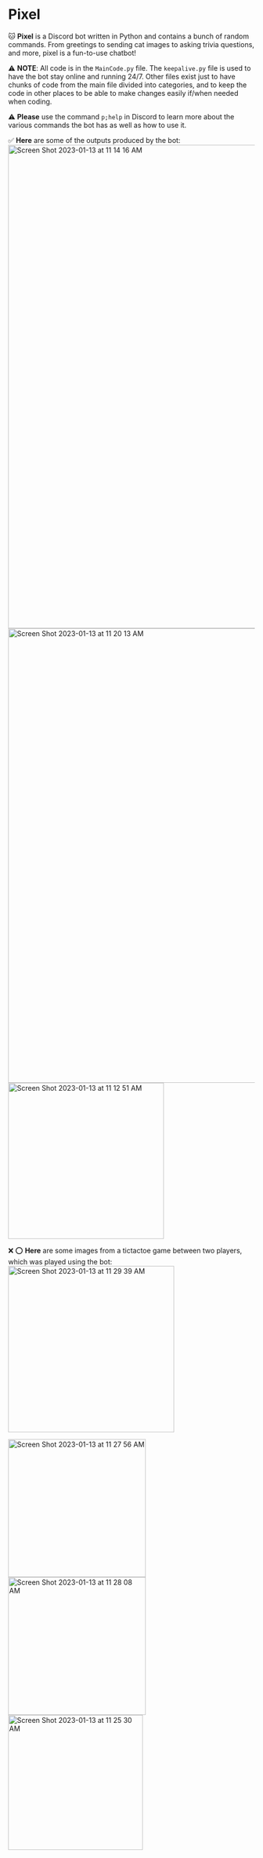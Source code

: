 # Pixel 
🐱 **Pixel** is a Discord bot written in Python and contains a bunch of random commands. From greetings to sending cat images to asking trivia questions, and more, pixel is a fun-to-use chatbot!

⚠️ **NOTE**: All code is in the ``MainCode.py`` file. The ``keepalive.py`` file is used to have the bot stay online and running 24/7. Other files exist just to have chunks of code from the main file divided into categories, and to keep the code in other places to be able to make changes easily if/when needed when coding.

⚠️ **Please** use the command `p;help` in Discord to learn more about the various commands the bot has as well as how to use it.

✅ **Here** are some of the outputs produced by the bot:
<img width="985" alt="Screen Shot 2023-01-13 at 11 14 16 AM" src="https://user-images.githubusercontent.com/98141763/212260074-ea3325b0-1e51-4eee-9430-35381847e406.png">
<img width="926" alt="Screen Shot 2023-01-13 at 11 20 13 AM" src="https://user-images.githubusercontent.com/98141763/212260888-f8c54a1b-0fe2-4040-a981-656f3e568378.png">
<img width="318" alt="Screen Shot 2023-01-13 at 11 12 51 AM" src="https://user-images.githubusercontent.com/98141763/212260921-5ba74321-b38a-4dee-bfe8-9cce148b5268.png">

❌ :o: **Here** are some images from a tictactoe game between two players, which was played using the bot:
<img width="339" alt="Screen Shot 2023-01-13 at 11 29 39 AM" src="https://user-images.githubusercontent.com/98141763/212262722-de7a84ef-7399-47b6-8605-af4554a780ec.png">

<img width="281" alt="Screen Shot 2023-01-13 at 11 27 56 AM" src="https://user-images.githubusercontent.com/98141763/212262727-c95c1c6b-c511-482a-94ea-fc37effbb074.png">

<img width="281" alt="Screen Shot 2023-01-13 at 11 28 08 AM" src="https://user-images.githubusercontent.com/98141763/212262735-dab25ecb-3e8e-4bbd-96d3-69d27f1ad2a9.png">

<img width="275" alt="Screen Shot 2023-01-13 at 11 25 30 AM" src="https://user-images.githubusercontent.com/98141763/212262745-bdb3c9fc-ceed-4fdd-bab6-2e0cfe40596d.png">
